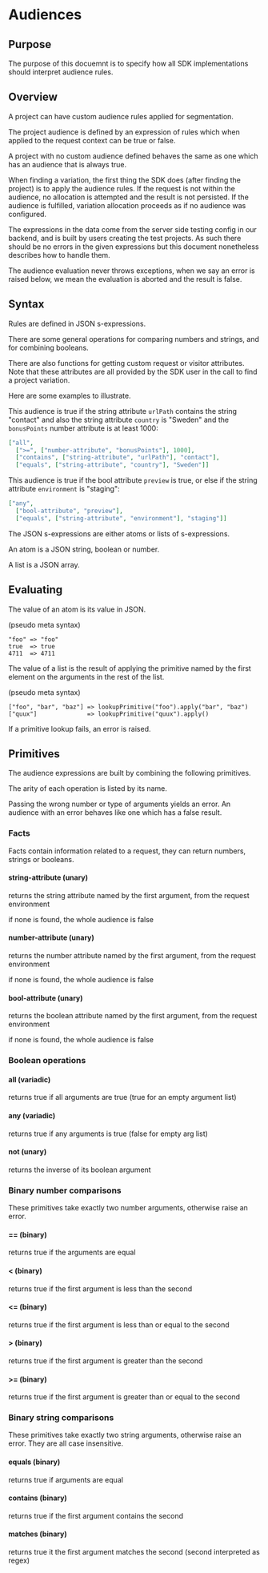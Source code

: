 # Audiences

## Purpose

The purpose of this docuemnt is to specify how all SDK implementations should
interpret audience rules.

## Overview

A project can have custom audience rules applied for segmentation.

The project audience is defined by an expression of rules which when applied to
the request context can be true or false.

A project with no custom audience defined behaves the same as one which has an
audience that is always true.

When finding a variation, the first thing the SDK does (after finding the
project) is to apply the audience rules. If the request is not within the
audience, no allocation is attempted and the result is not persisted. If the
audience is fulfilled, variation allocation proceeds as if no audience was
configured.

The expressions in the data come from the server side testing config in our
backend, and is built by users creating the test projects. As such there should
be no errors in the given expressions but this document nonetheless describes
how to handle them.

The audience evaluation never throws exceptions, when we say an error is raised
below, we mean the evaluation is aborted and the result is false.

## Syntax

Rules are defined in JSON s-expressions.

There are some general operations for comparing numbers and strings, and for
combining booleans.

There are also functions for getting custom request or visitor attributes. Note
that these attributes are all provided by the SDK user in the call to find a
project variation.

Here are some examples to illustrate.

This audience is true if the string attribute `urlPath` contains the string
"contact" and also the string attribute `country` is "Sweden" and the
`bonusPoints` number attribute is at least 1000:

```JSON
["all",
  [">=", ["number-attribute", "bonusPoints"], 1000],
  ["contains", ["string-attribute", "urlPath"], "contact"],
  ["equals", ["string-attribute", "country"], "Sweden"]]
```

This audience is true if the bool attribute `preview` is true, or else if the
string attribute `environment` is "staging":

```JSON
["any",
  ["bool-attribute", "preview"],
  ["equals", ["string-attribute", "environment"], "staging"]]
```

The JSON s-expressions are either atoms or lists of s-expressions.

An atom is a JSON string, boolean or number.

A list is a JSON array.

## Evaluating

The value of an atom is its value in JSON.

(pseudo meta syntax)
```
"foo" => "foo"
true  => true
4711  => 4711
```

The value of a list is the result of applying the primitive named by the first
element on the arguments in the rest of the list.

(pseudo meta syntax)
```
["foo", "bar", "baz"] => lookupPrimitive("foo").apply("bar", "baz")
["quux"]              => lookupPrimitive("quux").apply()
```

If a primitive lookup fails, an error is raised.

## Primitives

The audience expressions are built by combining the following primitives.

The arity of each operation is listed by its name.

Passing the wrong number or type of arguments yields an error. An audience with
an error behaves like one which has a false result.

### Facts

Facts contain information related to a request, they can return numbers, strings
or booleans.

#### string-attribute (unary)

returns the string attribute named by the first argument, from the request
environment

if none is found, the whole audience is false

#### number-attribute (unary)

returns the number attribute named by the first argument, from the request
environment

if none is found, the whole audience is false

#### bool-attribute (unary)

returns the boolean attribute named by the first argument, from the request
environment

if none is found, the whole audience is false

### Boolean operations

#### all (variadic)
returns true if all arguments are true (true for an empty argument list)

#### any (variadic)
returns true if any arguments is true (false for empty arg list)

#### not (unary)
returns the inverse of its boolean argument

### Binary number comparisons

These primitives take exactly two number arguments, otherwise raise an error.

#### == (binary)
returns true if the arguments are equal

#### < (binary)
returns true if the first argument is less than the second

#### <= (binary)
returns true if the first argument is less than or equal to the second

#### > (binary)
returns true if the first argument is greater than the second

#### >= (binary)
returns true if the first argument is greater than or equal to the second

### Binary string comparisons

These primitives take exactly two string arguments, otherwise raise an error.
They are all case insensitive.

#### equals (binary)
returns true if arguments are equal

#### contains (binary)
returns true if the first argument contains the second

#### matches (binary)
returns true it the first argument matches the second (second interpreted as regex)
